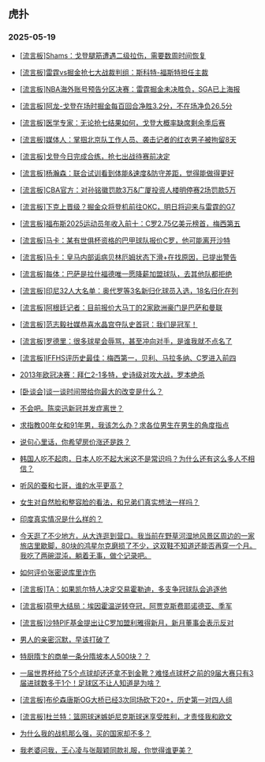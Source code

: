 ## 虎扑 
### 2025-05-19

+ [[流言板]Shams：戈登腿筋遭遇二级拉伤，需要数周时间恢复](https://bbs.hupu.com/632700956.html)

+ [[流言板]雷霆vs掘金抢七大战裁判组：斯科特-福斯特担任主裁](https://bbs.hupu.com/632701046.html)

+ [[流言板]NBA海外账号预告分区决赛：雷霆掘金未决胜负，SGA已上海报](https://bbs.hupu.com/632698638.html)

+ [[流言板]阿龙-戈登在场时掘金每百回合净胜3.2分，不在场净负26.5分](https://bbs.hupu.com/632701335.html)

+ [[流言板]医学专家：无论抢七结果如何，戈登大概率缺席剩余季后赛](https://bbs.hupu.com/632702641.html)

+ [[流言板]媒体人：掌掴北京队工作人员、袭击记者的红衣男子被拘留8天](https://bbs.hupu.com/632699443.html)

+ [[流言板]戈登今日完成合练，抢七出战待赛前决定](https://bbs.hupu.com/632698090.html)

+ [[流言板]杨瀚森：联合试训看到体能&amp;速度&amp;防守差距，觉得能做得更好](https://bbs.hupu.com/632699224.html)

+ [[流言板]CBA官方：对孙铭徽罚款3万&amp;广厦投资人楼明停赛2场罚款5万](https://bbs.hupu.com/632700039.html)

+ [[流言板]下克上晋级？掘金众将登机前往OKC，明日将迎来与雷霆的G7](https://bbs.hupu.com/632699152.html)

+ [[流言板]福布斯2025运动员年收入前十：C罗2.75亿美元榜首，梅西第五](https://bbs.hupu.com/632694569.html)

+ [[流言板]马卡：某有世俱杯资格的巴甲球队报价C罗，他可能离开沙特](https://bbs.hupu.com/632696461.html)

+ [[流言板]马卡：皇马内部诟病贝林厄姆状态下滑+在找原因，已提出警告](https://bbs.hupu.com/632695264.html)

+ [[流言板]每体：巴萨是拉什福德唯一愿降薪加盟球队，去其他队都拒绝](https://bbs.hupu.com/632693233.html)

+ [[流言板]印尼32人大名单：奥代罗等3名新归化球员入选，18名归化在列](https://bbs.hupu.com/632696487.html)

+ [[流言板]阿根廷记者：目前报价大马丁的2家欧洲豪门是巴萨和曼联](https://bbs.hupu.com/632696647.html)

+ [[流言板]范志毅社媒恭喜水晶宫夺队史首冠：我们是冠军！](https://bbs.hupu.com/632695958.html)

+ [[流言板]罗德里：很多球星会辱骂，甚至冲向对手，是谁我就不点名了](https://bbs.hupu.com/632694888.html)

+ [[流言板]IFFHS评历史最佳：梅西第一，贝利、马拉多纳、C罗进入前四](https://bbs.hupu.com/632700340.html)

+ [2013年欧冠决赛：拜仁2-1多特，史诗级对攻大战，罗本绝杀](https://bbs.hupu.com/632693077.html)

+ [[卧谈会]谈一谈时间带给你最大的改变是什么？](https://bbs.hupu.com/632700044.html)

+ [不会吧。陈奕迅新冠并发症离世？](https://bbs.hupu.com/632697178.html)

+ [求指教00年女和91年男，我该怎么办？求各位男生在男生的角度指点](https://bbs.hupu.com/632698989.html)

+ [说句心里话，你希望房价涨还是跌？](https://bbs.hupu.com/632697262.html)

+ [韩国人吃不起肉，日本人吃不起大米这不是常识吗？为什么还有这么多人不相信？](https://bbs.hupu.com/632699830.html)

+ [听风的蚕和七哥，谁的水平更高？](https://bbs.hupu.com/632697544.html)

+ [女生对自然脸和整容脸的看法，和兄弟们真实想法一样吗？](https://bbs.hupu.com/632698883.html)

+ [印度真实情况是什么样的？](https://bbs.hupu.com/632699222.html)

+ [今天逛了不少地方，从大连逛到营口。我当前在野草河湿地风景区周边的一家旅店里歇脚，80块的鸿星尔克磨损了不少，这双鞋不知道还能否再穿一个月。我吃了两碗混沌，躺着无事，做个记录吧。](https://bbs.hupu.com/632701453.html)

+ [如何评价张密说库里诈伤](https://bbs.hupu.com/632702243.html)

+ [[流言板]TA：如果凯尔特人决定交易霍勒迪，多支争冠球队会追逐他](https://bbs.hupu.com/632701938.html)

+ [[流言板]荷甲大结局：埃因霍温逆转夺冠，阿贾克斯费耶诺德亚、季军](https://bbs.hupu.com/632702311.html)

+ [[流言板]沙特PIF基金提出让C罗加盟利雅得新月，新月董事会表示反对](https://bbs.hupu.com/632699360.html)

+ [男人的亲密沉默，早该打破了](https://bbs.hupu.com/632627020.html)

+ [特厨隋卞的商单一条分隋坡本人500块？？](https://bbs.hupu.com/632699721.html)

+ [一届世界杯给了5个点球却还还拿不到金靴？难怪点球杯之前的9届大赛只有3届进球数多于1个！足球区不让人知道是为啥？](https://bbs.hupu.com/632701908.html)

+ [[流言板]布伦森唐斯OG大桥已经3次同场砍下20+，历史第一对四人组](https://bbs.hupu.com/632700566.html)

+ [[流言板]杜兰特：篮网球迷嫉妒尼克斯球迷享受胜利，才责怪我和欧文](https://bbs.hupu.com/632702426.html)

+ [为什么我的战机那么强，买的国家却不多？](https://bbs.hupu.com/632700730.html)

+ [我老婆问我，王心凌与张靓颖同款礼服，你觉得谁更美？](https://bbs.hupu.com/632700319.html)

